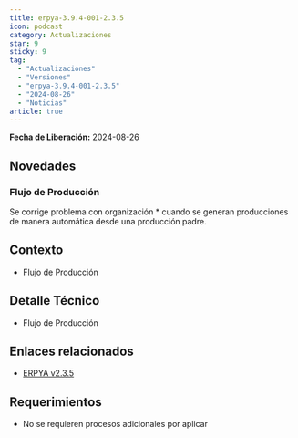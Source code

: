 ```yaml
---
title: erpya-3.9.4-001-2.3.5
icon: podcast
category: Actualizaciones
star: 9
sticky: 9
tag:
  - "Actualizaciones"
  - "Versiones"
  - "erpya-3.9.4-001-2.3.5"
  - "2024-08-26"
  - "Noticias"
article: true
---
```


**Fecha de Liberación:** 2024-08-26

## Novedades

### Flujo de Producción

Se corrige problema con organización * cuando se generan producciones de manera automática desde una producción padre.

## Contexto

- Flujo de Producción

## Detalle Técnico

- Flujo de Producción

## Enlaces relacionados

- [ERPYA v2.3.5](https://github.com/erpya/adempiere_patch_zk/releases/tag/2.3.5)

## Requerimientos

- No se requieren procesos adicionales por aplicar

